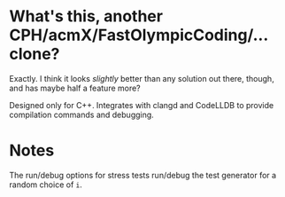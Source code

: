 # What's this, another CPH/acmX/FastOlympicCoding/... clone?

Exactly. I think it looks *slightly* better than any solution out there, though, and has maybe half a feature more?

Designed only for C++. Integrates with clangd and CodeLLDB to provide compilation commands and debugging.

# Notes

The run/debug options for stress tests run/debug the test generator for a random choice of `i`.